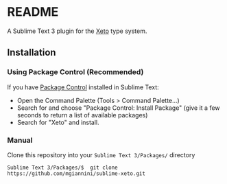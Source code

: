 # README

A Sublime Text 3 plugin for the [Xeto](https://github.com/Project-Haystack/xeto)
type system.

## Installation

### Using Package Control (Recommended)

If you have [Package Control](http://wbond.net/sublime_packages/package_control/installation) installed in Sublime Text:

- Open the Command Palette (Tools > Command Palette…)
- Search for and choose "Package Control: Install Package" (give it a few seconds to return a list of available packages)
- Search for "Xeto" and install.

### Manual

Clone this repository into your `Sublime Text 3/Packages/` directory

```shell
Sublime Text 3/Packages/$  git clone https://github.com/mgiannini/sublime-xeto.git
```
